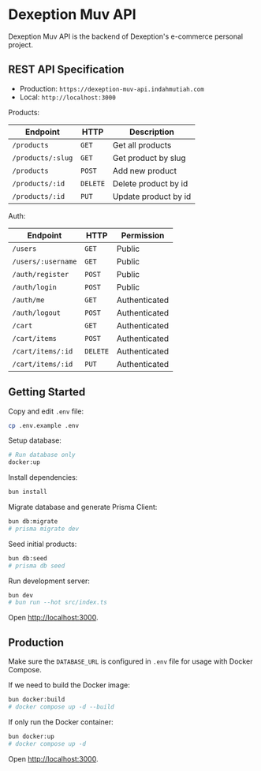 # Dexeption Muv API

Dexeption Muv API is the backend of Dexeption's e-commerce personal project.

## REST API Specification

- Production: `https://dexeption-muv-api.indahmutiah.com`
- Local: `http://localhost:3000`

Products:

| Endpoint          | HTTP     | Description          |
| ----------------- | -------- | -------------------- |
| `/products`       | `GET`    | Get all products     |
| `/products/:slug` | `GET`    | Get product by slug  |
| `/products`       | `POST`   | Add new product      |
| `/products/:id`   | `DELETE` | Delete product by id |
| `/products/:id`   | `PUT`    | Update product by id |

Auth:

| Endpoint           | HTTP     | Permission    |
| ------------------ | -------- | ------------- |
| `/users`           | `GET`    | Public        |
| `/users/:username` | `GET`    | Public        |
| `/auth/register`   | `POST`   | Public        |
| `/auth/login`      | `POST`   | Public        |
| `/auth/me`         | `GET`    | Authenticated |
| `/auth/logout`     | `POST`   | Authenticated |
| `/cart`            | `GET`    | Authenticated |
| `/cart/items`      | `POST`   | Authenticated |
| `/cart/items/:id`  | `DELETE` | Authenticated |
| `/cart/items/:id`  | `PUT`    | Authenticated |

## Getting Started

Copy and edit `.env` file:

```sh
cp .env.example .env
```

Setup database:

```sh
# Run database only
docker:up
```

Install dependencies:

```sh
bun install
```

Migrate database and generate Prisma Client:

```sh
bun db:migrate
# prisma migrate dev
```

Seed initial products:

```sh
bun db:seed
# prisma db seed
```

Run development server:

```sh
bun dev
# bun run --hot src/index.ts
```

Open <http://localhost:3000>.

## Production

Make sure the `DATABASE_URL` is configured in `.env` file for usage with Docker Compose.

If we need to build the Docker image:

```sh
bun docker:build
# docker compose up -d --build
```

If only run the Docker container:

```sh
bun docker:up
# docker compose up -d
```

Open <http://localhost:3000>.
